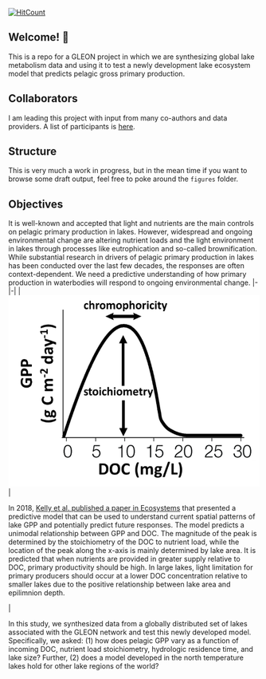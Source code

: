 <!-- badges: start -->
[![HitCount](http://hits.dwyl.com/bellaoleksy/GLEON-Kelly-test.svg?style=flat)](http://hits.dwyl.com/bellaoleksy/GLEON-Kelly-test)
<!-- badges: end -->

## Welcome! :wave: 
This is a repo for a GLEON project in which we are synthesizing global lake metabolism data and using it to test a newly development lake ecosystem model that predicts pelagic gross primary production.

## Collaborators
I am leading this project with input from many co-authors and data providers. A list of participants is [here](https://docs.google.com/spreadsheets/d/14FQnQPgZ-pgy7uB7kFIcMt7frfEgLC2RvRmYzuu9jlE/edit?usp=sharing).

## Structure
This is very much a work in progress, but in the mean time if you want to browse some draft output, feel free to poke around the `figures` folder.

## Objectives

It is well-known and accepted that light and nutrients are the main controls on pelagic primary production in lakes. However, widespread and ongoing environmental change are altering nutrient loads and the light environment in lakes through processes like eutrophication and so-called brownification. While substantial research in drivers of pelagic primary production in lakes has been conducted over the last few decades, the responses are often context-dependent. We need a predictive understanding of how primary production in waterbodies will respond to ongoing environmental change.
|-|-|
| ![conceptualfigure](figures/conceptual.png) | <p align="left">In 2018, [Kelly et al. published a paper in Ecosystems](https://doi.org/10.1007/s10021-018-0226-4) that presented a predictive model that can be used to understand current spatial patterns of lake GPP and potentially predict future responses. The model predicts a unimodal relationship between GPP and DOC. The magnitude of the peak is determined by the stoichiometry of the DOC to nutrient load, while the location of the peak along the x-axis is mainly determined by lake area. It is predicted that when nutrients are provided in greater supply relative to DOC, primary productivity should be high. In large lakes, light limitation for primary producers should occur at a lower DOC concentration relative to smaller lakes due to the positive relationship between lake area and epilimnion depth.</p> |

In this study, we synthesized data from a globally distributed set of lakes associated with the GLEON network and test this newly developed model. Specifically, we asked: (1) how does pelagic GPP vary as a function of incoming DOC, nutrient load stoichiometry, hydrologic residence time, and lake size? Further, (2) does a model developed in the north temperature lakes hold for other lake regions of the world?
